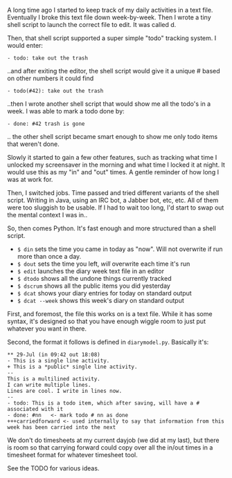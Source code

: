 A long time ago I started to keep track of my daily activities in a text file.
Eventually I broke this text file down week-by-week. Then I wrote a tiny shell
script to launch the correct file to edit. It was called d.

Then, that shell script supported a super simple "todo" tracking system. I
would enter:

    - todo: take out the trash

..and after exiting the editor, the shell script would give it a unique #
based on other numbers it could find

    - todo(#42): take out the trash

..then I wrote another shell script that would show me all the todo's in a
week. I was able to mark a todo done by:

    - done: #42 trash is gone

.. the other shell script became smart enough to show me only todo items that
weren't done.

Slowly it started to gain a few other features, such as tracking what time I
unlocked my screensaver in the morning and what time I locked it at night. It
would use this as my "in" and "out" times. A gentle reminder of how long I was
at work for.

Then, I switched jobs. Time passed and tried different variants of the shell
script. Writing in Java, using an IRC bot, a Jabber bot, etc, etc. All of them
were too sluggish to be usable. If I had to wait too long, I'd start to swap
out the mental context I was in..

So, then comes Python.  It's fast enough and more structured than a shell script.

* `$ din` sets the time you came in today as "now".  Will not overwrite if run more than once a day.
* `$ dout` sets the time you left, *will* overwrite each time it's run
* `$ edit` launches the diary week text file in an editor
* `$ dtodo` shows all the undone things currently tracked
* `$ dscrum` shows all the public items you did yesterday
* `$ dcat` shows your diary entries for today on standard output
* `$ dcat --week` shows this week's diary on standard output

First, and foremost, the file this works on is a text file. While it has some
syntax, it's designed so that you have enough wiggle room to just put whatever
you want in there.

Second, the format it follows is defined in `diarymodel.py`. Basically it's:

    ** 29-Jul (in 09:42 out 18:08)
    - This is a single line activity.
    + This is a *public* single line activity.
    --
    This is a multilined activity.
    I can write multiple lines.
    Lines are cool. I write in lines now.
    --
    - todo: This is a todo item, which after saving, will have a # associated with it
    - done: #nn   <- mark todo # nn as done
    +++carriedforward <- used internally to say that information from this week has been carried into the next

We don't do timesheets at my current dayjob (we did at my last), but there is
room so that carrying forward could copy over all the in/out times in a
timesheet format for whatever timesheet tool.

See the TODO for various ideas.

